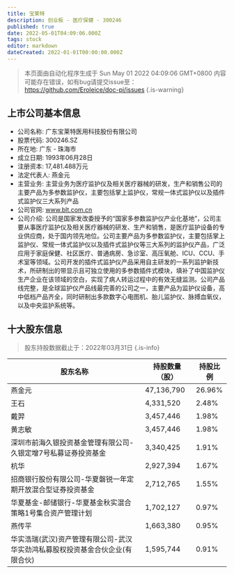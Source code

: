 ```yaml
---
title: 宝莱特
description: 创业板 - 医疗保健 - 300246
published: true
date: 2022-05-01T04:09:06.000Z
tags: stock
editor: markdown
dateCreated: 2022-01-01T00:00:00.000Z
---
```


> 本页面由自动化程序生成于 Sun May 01 2022 04:09:06 GMT+0800
> 内容可能存在错误，如有bug请提交issue至：https://github.com/Eroleice/doc-pi/issues
{.is-warning}

## 上市公司基本信息
- 公司名称: 广东宝莱特医用科技股份有限公司
- 股票代码: 300246.SZ
- 所在地: 广东 - 珠海市
- 成立日期: 1993年06月28日
- 注册资本: 17,481.488万元
- 法定代表人: 燕金元
- 主营业务: 主营业务为医疗监护仪及相关医疗器械的研发，生产和销售公司的主要产品为多参数监护仪，主要包括掌上监护仪，常规一体式监护仪以及插件式监护仪三大系列产品
- 公司官网: www.blt.com.cn
- 公司介绍: 公司是国家发改委授予的“国家多参数监护仪产业化基地”，公司主要从事医疗监护仪及相关医疗器械的研发、生产和销售，是医疗监护设备的专业供应商，处于国内领先地位。公司主要产品为多参数监护仪，主要包括掌上监护仪、常规一体式监护仪以及插件式监护仪等三大系列的监护仪产品，广泛应用于家庭保健、社区医疗、普通病房、急诊室、高压氧舱、ICU、CCU、手术室等领域。公司开发的插件式监护仪产品采用自主研发的一系列监护新技术，所研制出的带显示且可独立使用的多参数插件式模块，填补了中国监护仪生产企业在该领域的空白，实现了病人转运过程中的有效无缝监测。公司产品线完整，是全球监护仪产品线最完善的公司之一，主要产品为监护仪设备，高中低档产品齐全，同时研制出多款数字心电图机、胎儿监护仪、脉搏血氧仪，以及中央监护系统等。


## 十大股东信息
> 股东持股数据截止于：2022年03月31日
{.is-info}

| 股东名称 | 持股数量（股） | 持股比例 |
| --- | --- | --- |
| 燕金元 | 47,136,790 | 26.96% |
| 王石 | 4,331,520 | 2.48% |
| 戴羿 | 3,457,446 | 1.98% |
| 黄志敏 | 3,457,446 | 1.98% |
| 深圳市前海久银投资基金管理有限公司-久银定增7号私募证券投资基金 | 3,340,425 | 1.91% |
| 杭华 | 2,927,394 | 1.67% |
| 招商银行股份有限公司-华夏磐锐一年定期开放混合型证券投资基金 | 2,712,765 | 1.55% |
| 华夏基金-邮储银行-华夏基金秋实混合策略1号集合资产管理计划 | 1,702,127 | 0.97% |
| 燕传平 | 1,663,380 | 0.95% |
| 华实浩瑞(武汉)资产管理有限公司-武汉华实劲鸿私募股权投资基金合伙企业(有限合伙) | 1,595,744 | 0.91% |




